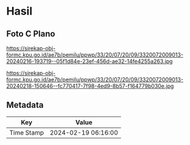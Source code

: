 # Hasil

## Foto C Plano

https://sirekap-obj-formc.kpu.go.id/ae7b/pemilu/ppwp/33/20/07/20/09/3320072009013-20240216-193719--05f1d84e-23ef-456d-ae32-14fe4255a263.jpg

https://sirekap-obj-formc.kpu.go.id/ae7b/pemilu/ppwp/33/20/07/20/09/3320072009013-20240218-150646--fc770417-7f98-4ed9-8b57-f164779b030e.jpg


## Metadata

| Key        | Value               |
| ---------- | ------------------- |
| Time Stamp | 2024-02-19 06:16:00 |



